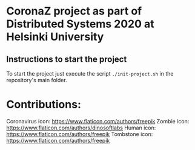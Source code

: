 # CoronaZ project as part of Distributed Systems 2020 at Helsinki University

## Instructions to start the project

To start the project just execute the script `./init-project.sh` in the repository's main folder.


# Contributions:
Coronavirus icon: https://www.flaticon.com/authors/freepik
Zombie icon: https://www.flaticon.com/authors/dinosoftlabs
Human icon: https://www.flaticon.com/authors/freepik
Tombstone icon: https://www.flaticon.com/authors/freepik

